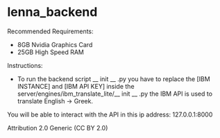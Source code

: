 # lenna_backend

Recommended Requirements:
  -  8GB Nvidia Graphics Card
  - 25GB High Speed RAM
 
Instructions:
  - To run the backend script __ init __ .py you have to replace the [IBM INSTANCE] and [IBM API KEY] inside the server/engines/ibm_translate_lite/__ init __ .py the IBM API is used to translate English -> Greek.

You will be able to interact with the API in this ip address: 127.0.0.1:8000

Attribution 2.0 Generic (CC BY 2.0) 
